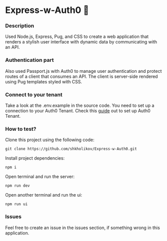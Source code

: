 # Express-w-Auth0 🔐
### Description
Used Node.js, Express, Pug, and CSS to create a web application that renders a stylish user interface with dynamic data by communicating with an API.

### Authentication part
Also used Passport.js with Auth0 to manage user authentication and protect routes of a client that consumes an API. The client is server-side rendered using Pug templates styled with CSS.

### Connect to your tenant
Take a look at the .env.example in the source code. You need to set up a connection to your Auth0 Tenant. Check this [guide](https://auth0.com/docs/quickstart/webapp/express/01-login) out to set up Auth0 Tenant. 

### How to test? 
Clone this project using the following code:
```
git clone https://github.com/shkholikov/Express-w-Auth0.git
```
Install project dependencies: 
```
npm i
```
Open terminal and run the server: 
```
npm run dev
```
Open another terminal and run the ui:
```
npm run ui
```

### Issues
Feel free to create an issue in the issues section, if something wrong in this application.